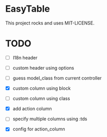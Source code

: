 EasyTable
===============

This project rocks and uses MIT-LICENSE.


TODO
==============

  - [ ] I18n header
  - [ ] custom header using options
  - [ ] guess model_class from current controller
  - [x] custom column using block
  - [ ] custom column using class
  - [x] add action column
  - [ ] specify multiple columns using :tds
  - [x] config for action_column

